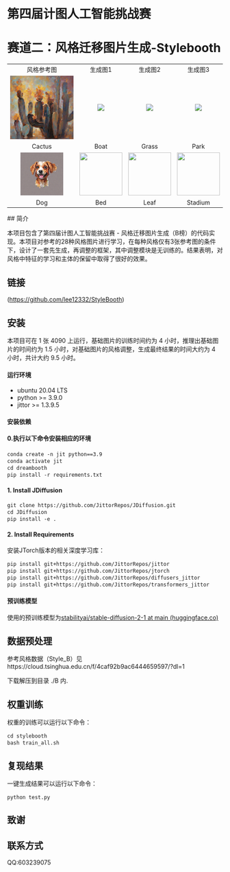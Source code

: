# 第四届计图人工智能挑战赛

# 赛道二：风格迁移图片生成-Stylebooth

<table>
    <tr>
         <td ><center>风格参考图</center></td>
         <td ><center>生成图1</center></td>
         <td ><center>生成图2</center></td>
         <td ><center>生成图3</center></td>
    </tr>
    <tr>
         <td ><center><img src="./example_image/Cactus.png"/></center></td>
         <td ><center><img src="./example_image/Boat.png"/></center></td>
         <td ><center><img src="./example_image/Grass.png"/></center></td>
         <td ><center><img src="./example_image/Park.png"/></center></td>
    </tr>
    <tr>
         <td ><center>Cactus</center></td>
         <td ><center>Boat</center></td>
         <td ><center>Grass</center></td>
         <td ><center>Park</center></td>
    </tr>
    <tr>
         <td ><center><img src="./example_image/Dog.png"width=100 height=100/></center></td>
         <td ><center><img src="./example_image/Bed.png"width=100 height=100/></center></td>
         <td ><center><img src="./example_image/Leaf.png"width=100 height=100/></center></td>
         <td ><center><img src="./example_image/Stadium.png"width=100 height=100/></center></td>
    </tr>
    <tr>
         <td ><center>Dog</center></td>
         <td ><center>Bed</center></td>
         <td ><center>Leaf</center></td>
         <td ><center>Stadium</center></td>
    </tr>
</table>
​                  
## 简介

本项目包含了第四届计图人工智能挑战赛 - 风格迁移图片生成（B榜）的代码实现。本项目对参考的28种风格图片进行学习，在每种风格仅有3张参考图的条件下，设计了一套先生成，再调整的框架，其中调整模块是无训练的。结果表明，对风格中特征的学习和主体的保留中取得了很好的效果。

## 链接
(https://github.com/lee12332/StyleBooth)


## 安装 

本项目可在 1 张 4090 上运行，基础图片的训练时间约为 4 小时，推理出基础图片的时间约为 1.5 小时，对基础图片的风格调整，生成最终结果的时间大约为 4 小时，共计大约 9.5 小时。

#### 运行环境
- ubuntu 20.04 LTS
- python >= 3.9.0
- jittor >= 1.3.9.5

#### 安装依赖

#### 0.执行以下命令安装相应的环境

```
conda create -n jit python==3.9
conda activate jit
cd dreambooth
pip install -r requirements.txt
```

#### 1. Install JDiffusion

```
git clone https://github.com/JittorRepos/JDiffusion.git
cd JDiffusion
pip install -e .
```

#### 2. Install Requirements

安装JTorch版本的相关深度学习库：

```
pip install git+https://github.com/JittorRepos/jittor
pip install git+https://github.com/JittorRepos/jtorch
pip install git+https://github.com/JittorRepos/diffusers_jittor
pip install git+https://github.com/JittorRepos/transformers_jittor
```
#### 预训练模型

使用的预训练模型为[stabilityai/stable-diffusion-2-1 at main (huggingface.co)](https://huggingface.co/stabilityai/stable-diffusion-2-1/tree/main)

## 数据预处理
参考风格数据（Style_B）见https://cloud.tsinghua.edu.cn/f/4caf92b9ac6444659597/?dl=1

下载解压到目录 ./B 内.

## 权重训练
权重的训练可以运行以下命令：
```
cd stylebooth
bash train_all.sh
```
## 复现结果
一键生成结果可以运行以下命令：
```
python test.py
```

## 致谢



## 联系方式

QQ:603239075
